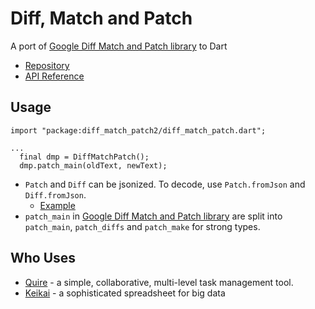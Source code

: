 # Diff, Match and Patch

A port of [Google Diff Match and Patch library](https://github.com/google/diff-match-patch) to Dart

* [Repository](https://github.com/rikulo/diff-match-patch)
* [API Reference](https://pub.dev/documentation/diff_match_patch2/latest/)

## Usage

```
import "package:diff_match_patch2/diff_match_patch.dart";

...
  final dmp = DiffMatchPatch();
  dmp.patch_main(oldText, newText);
```

* `Patch` and `Diff` can be jsonized. To decode, use `Patch.fromJson` and `Diff.fromJson`.
   * [Example](https://github.com/rikulo/diff-match-patch/blob/main/test/diff_test.dart)
* `patch_main` in [Google Diff Match and Patch library](https://github.com/google/diff-match-patch) are split into `patch_main`, `patch_diffs` and `patch_make` for strong types.

## Who Uses

* [Quire](https://quire.io) - a simple, collaborative, multi-level task management tool.
* [Keikai](https://keikai.io) - a sophisticated spreadsheet for big data
